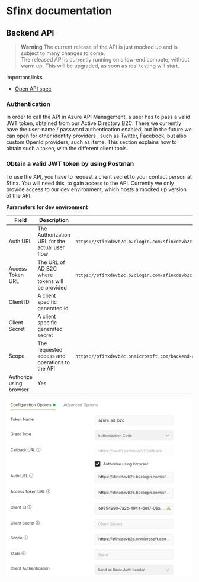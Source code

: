 # Sfinx documentation

## Backend API

> **Warning**
> The current release of the API is just mocked up and is subject to many changes to come.  
> The released API is currently running on a low-end compute, without warm up.  This will be upgraded, as soon as real testing will start.

Important links

- [Open API spec](https://weu-sfinx-dev-apim.azure-api.net/backend/api/v1/openapi.yaml)


### Authentication

In order to call the API in Azure API Management, a user has to pass a valid JWT token, obtained from our Active Directory B2C. There we currently have the user-name / password authentication enabled, but in the future we can open for other identity providers , such as Twitter, Facebook, but also custom OpenId providers, such as itsme.
This section explains how to obtain such a token, with the different client tools.

### Obtain a valid JWT token by using Postman

To use the API, you have to request a client secret to your contact person at Sfinx.  You will need this, to gain access to the API.  Currently we only provide access to our dev environment, which hosts a mocked up version of the API.

**Parameters for dev environment**

| Field                   | Description                                     | Dev                                                                                                        |
|-------------------------|-------------------------------------------------|------------------------------------------------------------------------------------------------------------|
| Auth URL                | The Authorization URL for the actual user flow  | `https://sfinxdevb2c.b2clogin.com/sfinxdevb2c.onmicrosoft.com/B2C_1_signup_sfinx_user/oauth2/v2.0/authorize` |
| Access Token URL        | The URL of AD B2C where tokens will be provided | `https://sfinxdevb2c.b2clogin.com/sfinxdevb2c.onmicrosoft.com/B2C_1_signup_sfinx_user/oauth2/v2.0/token`     |
| Client ID               | A client specific generated id       |                                                                         |
| Client Secret           | A client specific generated secret                |                                                                                                            |
| Scope                   | The requested access and operations to the API  | `https://sfinxdevb2c.onmicrosoft.com/backend-api/Lock.OpenClose`                                             |
| Authorize using browser | Yes                                             |                                                                                                            |

![Postman](./media/postman-oauth.png)

